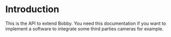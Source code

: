 # Introduction
This is the API to extend Bobby. You need this documentation if you want to implement a software to integrate some third parties cameras for example.

